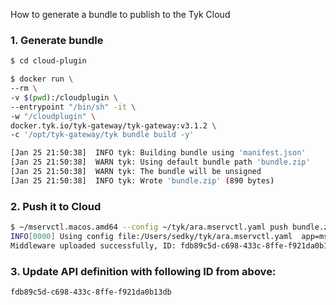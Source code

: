 How to generate a bundle to publish to the Tyk Cloud

### 1. Generate bundle

```bash
$ cd cloud-plugin

$ docker run \
--rm \
-v $(pwd):/cloudplugin \
--entrypoint "/bin/sh" -it \
-w "/cloudplugin" \
docker.tyk.io/tyk-gateway/tyk-gateway:v3.1.2 \
-c '/opt/tyk-gateway/tyk bundle build -y'

[Jan 25 21:50:38]  INFO tyk: Building bundle using 'manifest.json'
[Jan 25 21:50:38]  WARN tyk: Using default bundle path 'bundle.zip'
[Jan 25 21:50:38]  WARN tyk: The bundle will be unsigned
[Jan 25 21:50:38]  INFO tyk: Wrote 'bundle.zip' (890 bytes)
```

### 2. Push it to Cloud

```bash
$ ~/mservctl.macos.amd64 --config ~/tyk/ara.mservctl.yaml push bundle.zip
INFO[0000] Using config file:/Users/sedky/tyk/ara.mservctl.yaml  app=mservctl
Middleware uploaded successfully, ID: fdb89c5d-c698-433c-8ffe-f921da0b13db
```

### 3. Update API definition with following ID from above:

`fdb89c5d-c698-433c-8ffe-f921da0b13db`

